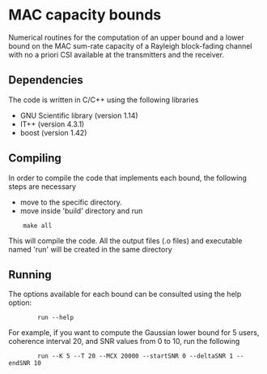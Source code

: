 MAC capacity bounds
===================

Numerical routines for the computation of an upper bound and a lower bound on the MAC sum-rate capacity of a Rayleigh block-fading channel with no a priori CSI available at the transmitters and the receiver.

Dependencies
------------
The code is written in C/C++ using the following libraries 
 * GNU Scientific library (version 1.14)
 * IT++ (version 4.3.1)
 * boost (version 1.42)

Compiling
---------
In order to compile the code that implements each bound, the following steps are necessary
 * move to the specific directory.
 * move inside 'build' directory and run
```
	make all
```
This will compile the code. All the output files (.o files) and executable named 'run' will be created in the same directory

Running
-------
The options available for each bound can be consulted using the help option:
```
		run --help
```
For example, if you want to compute the Gaussian lower bound for 5 users, coherence interval 20, and SNR values from 0 to 10, run the following
```
		run --K 5 --T 20 --MCX 20000 --startSNR 0 --deltaSNR 1 --endSNR 10
```



	

